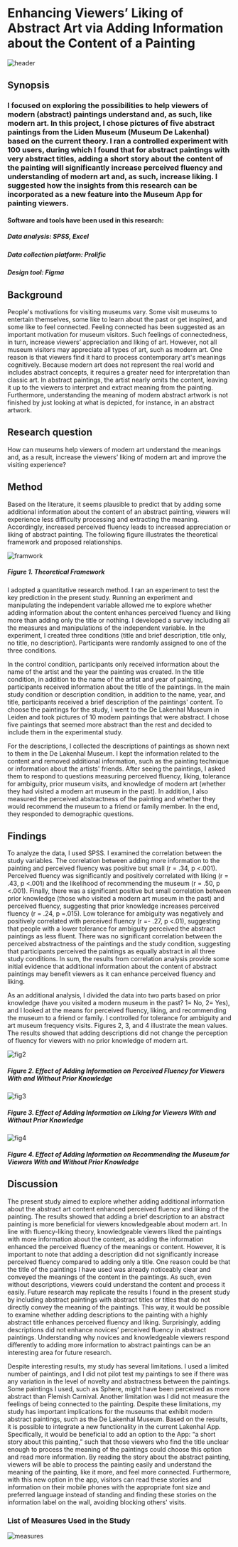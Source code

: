 # Enhancing Viewers’ Liking of Abstract Art via Adding Information about the Content of a Painting
![header](/Assets/Garden.jpg)
## Synopsis
### I focused on exploring the possibilities to help viewers of modern (abstract) paintings understand and, as such, like modern art. In this project, I chose pictures of five abstract paintings from the Liden Museum (Museum De Lakenhal) based on the current theory. I ran a controlled experiment with 100 users, during which I found that for abstract paintings with very abstract titles, adding a short story about the content of the painting will significantly increase perceived fluency and understanding of modern art and, as such, increase liking. I suggested how the insights from this research can be incorporated as a new feature into the Museum App for painting viewers.
#### Software and tools have been used in this research:
##### Data analysis: SPSS, Excel
##### Data collection platform: Prolific
##### Design tool: Figma
## Background
People's motivations for visiting museums vary. Some visit museums to entertain themselves, some like to learn about the past or get inspired, and some like to feel connected. Feeling connected has been suggested as an important motivation for museum visitors. Such feelings of connectedness, in turn, increase viewers’ appreciation and liking of art. However, not all museum visitors may appreciate all types of art, such as modern art. One reason is that viewers find it hard to process contemporary art's meanings cognitively. Because modern art does not represent the real world and includes abstract concepts, it requires a greater need for interpretation than classic art. In abstract paintings, the artist nearly omits the content, leaving it up to the viewers to interpret and extract meaning from the painting. Furthermore, understanding the meaning of modern abstract artwork is not finished by just looking at what is depicted, for instance, in an abstract artwork.
## Research question
How can museums help viewers of modern art understand the meanings and, as a result, increase the viewers’ liking of modern art and improve the visiting experience?
## Method
Based on the literature, it seems plausible to predict that by adding some additional information about the content of an abstract painting, viewers will experience less difficulty processing and extracting the meaning. Accordingly, increased perceived fluency leads to increased appreciation or liking of abstract painting. The following figure illustrates the theoretical framework and proposed relationships.

![framwork](/Assets/framwork.jpg) 
##### Figure 1. Theoretical Framework


I adopted a quantitative research method. I ran an experiment to test the key prediction in the present study. Running an experiment and manipulating the independent variable allowed me to explore whether adding information about the content enhances perceived fluency and liking more than adding only the title or nothing. I developed a survey including all the measures and manipulations of the independent variable. In the experiment, I created three conditions (title and brief description, title only, no title, no description). Participants were randomly assigned to one of the three conditions.

In the control condition, participants only received information about the name of the artist and the year the painting was created. In the title condition, in addition to the name of the artist and year of painting, participants received information about the title of the paintings. In the main study condition or description condition, in addition to the name, year, and title, participants received a brief description of the paintings' content. To choose the paintings for the study, I went to the De Lakenhal Museum in Leiden and took pictures of 10 modern paintings that were abstract. I chose five paintings that seemed more abstract than the rest and decided to include them in the experimental study.

For the descriptions, I collected the descriptions of paintings as shown next to them in the De Lakenhal Museum. I kept the information related to the content and removed additional information, such as the painting technique or information about the artists' friends. After seeing the paintings, I asked them to respond to questions measuring perceived fluency, liking, tolerance for ambiguity, prior museum visits, and knowledge of modern art (whether they had visited a modern art museum in the past). In addition, I also measured the perceived abstractness of the painting and whether they would recommend the museum to a friend or family member. In the end, they responded to demographic questions.
## Findings
To analyze the data, I used SPSS. I examined the correlation between the study variables. The correlation between adding more information to the painting and perceived fluency was positive but small (r = .34, p <.001). Perceived fluency was significantly and positively correlated with liking (r = .43, p <.001) and the likelihood of recommending the museum (r = .50, p <.001). Finally, there was a significant positive but small correlation between prior knowledge (those who visited a modern art museum in the past) and perceived fluency, suggesting that prior knowledge increases perceived fluency (r = .24, p =.015). Low tolerance for ambiguity was negatively and positively correlated with perceived fluency (r =- .27, p <.01), suggesting that people with a lower tolerance for ambiguity perceived the abstract paintings as less fluent. There was no significant correlation between the perceived abstractness of the paintings and the study condition, suggesting that participants perceived the paintings as equally abstract in all three study conditions. In sum, the results from correlation analysis provide some initial evidence that additional information about the content of abstract paintings may benefit viewers as it can enhance perceived fluency and liking.

As an additional analysis, I divided the data into two parts based on prior knowledge (have you visited a modern museum in the past? 1= No, 2= Yes), and I looked at the means for perceived fluency, liking, and recommending the museum to a friend or family. I controlled for tolerance for ambiguity and art museum frequency visits. Figures 2, 3, and 4 illustrate the mean values. The results showed that adding descriptions did not change the perception of fluency for viewers with no prior knowledge of modern art.

![fig2](/Assets/figur2.jpg)
##### Figure 2. Effect of Adding Information on Perceived Fluency for Viewers With and Without Prior Knowledge

![fig3](/Assets/figur3.jpg)
##### Figure 3. Effect of Adding Information on Liking for Viewers With and Without Prior Knowledge

![fig4](/Assets/figur4.jpg)
##### Figure 4. Effect of Adding Information on Recommending the Museum for Viewers With and Without Prior Knowledge
## Discussion
The present study aimed to explore whether adding additional information about the abstract art content enhanced perceived fluency and liking of the painting. The results showed that adding a brief description to an abstract painting is more beneficial for viewers knowledgeable about modern art. In line with fluency-liking theory, knowledgeable viewers liked the paintings with more information about the content, as adding the information enhanced the perceived fluency of the meanings or content. However, it is important to note that adding a description did not significantly increase perceived fluency compared to adding only a title. One reason could be that the title of the paintings I have used was already noticeably clear and conveyed the meanings of the content in the paintings. As such, even without descriptions, viewers could understand the content and process it easily. Future research may replicate the results I found in the present study by including abstract paintings with abstract titles or titles that do not directly convey the meaning of the paintings. This way, it would be possible to examine whether adding descriptions to the painting with a highly abstract title enhances perceived fluency and liking. Surprisingly, adding descriptions did not enhance novices’ perceived fluency in abstract paintings. Understanding why novices and knowledgeable viewers respond differently to adding more information to abstract paintings can be an interesting area for future research.

Despite interesting results, my study has several limitations. I used a limited number of paintings, and I did not pilot test my paintings to see if there was any variation in the level of novelty and abstractness between the paintings. Some paintings I used, such as Sphere, might have been perceived as more abstract than Flemish Carnival. Another limitation was I did not measure the feelings of being connected to the painting. Despite these limitations, my study has important implications for the museums that exhibit modern abstract paintings, such as the De Lakenhal Museum. Based on the results, it is possible to integrate a new functionality in the current Lakenhal App. Specifically, it would be beneficial to add an option to the App: “a short story about this painting,” such that those viewers who find the title unclear enough to process the meaning of the paintings could choose this option and read more information. By reading the story about the abstract painting, viewers will be able to process the painting easily and understand the meaning of the painting, like it more, and feel more connected. Furthermore, with this new option in the app, visitors can read these stories and information on their mobile phones with the appropriate font size and preferred language instead of standing and finding these stories on the information label on the wall, avoiding blocking others' visits.

### List of Measures Used in the Study
![measures](/Assets/measures.jpg)




















